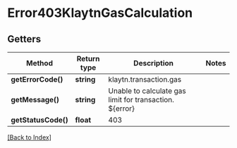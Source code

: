 # Error403KlaytnGasCalculation

## Getters

Method | Return type | Description | Notes
------------ | ------------- | ------------- | -------------
**getErrorCode()** | **string** | klaytn.transaction.gas |
**getMessage()** | **string** | Unable to calculate gas limit for transaction. ${error} |
**getStatusCode()** | **float** | 403 |

[[Back to Index]](../index.md)
